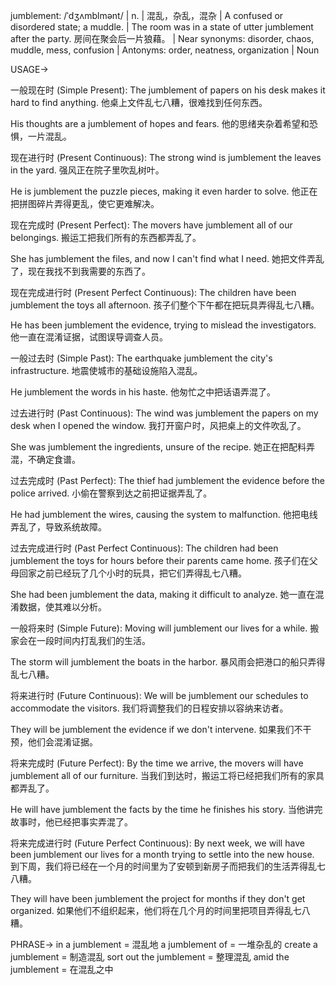 jumblement: /ˈdʒʌmblmənt/ | n. | 混乱，杂乱，混杂 | A confused or disordered state; a muddle.  | The room was in a state of utter jumblement after the party.  房间在聚会后一片狼藉。 | Near synonyms:  disorder, chaos, muddle, mess, confusion | Antonyms: order, neatness, organization | Noun


USAGE->

一般现在时 (Simple Present):
The jumblement of papers on his desk makes it hard to find anything.
他桌上文件乱七八糟，很难找到任何东西。

His thoughts are a jumblement of hopes and fears.
他的思绪夹杂着希望和恐惧，一片混乱。


现在进行时 (Present Continuous):
The strong wind is jumblement the leaves in the yard.
强风正在院子里吹乱树叶。

He is jumblement the puzzle pieces, making it even harder to solve.
他正在把拼图碎片弄得更乱，使它更难解决。


现在完成时 (Present Perfect):
The movers have jumblement all of our belongings.
搬运工把我们所有的东西都弄乱了。

She has jumblement the files, and now I can't find what I need.
她把文件弄乱了，现在我找不到我需要的东西了。


现在完成进行时 (Present Perfect Continuous):
The children have been jumblement the toys all afternoon.
孩子们整个下午都在把玩具弄得乱七八糟。

He has been jumblement the evidence, trying to mislead the investigators.
他一直在混淆证据，试图误导调查人员。


一般过去时 (Simple Past):
The earthquake jumblement the city's infrastructure.
地震使城市的基础设施陷入混乱。

He jumblement the words in his haste.
他匆忙之中把话语弄混了。


过去进行时 (Past Continuous):
The wind was jumblement the papers on my desk when I opened the window.
我打开窗户时，风把桌上的文件吹乱了。

She was jumblement the ingredients, unsure of the recipe.
她正在把配料弄混，不确定食谱。


过去完成时 (Past Perfect):
The thief had jumblement the evidence before the police arrived.
小偷在警察到达之前把证据弄乱了。

He had jumblement the wires, causing the system to malfunction.
他把电线弄乱了，导致系统故障。


过去完成进行时 (Past Perfect Continuous):
The children had been jumblement the toys for hours before their parents came home.
孩子们在父母回家之前已经玩了几个小时的玩具，把它们弄得乱七八糟。

She had been jumblement the data, making it difficult to analyze.
她一直在混淆数据，使其难以分析。



一般将来时 (Simple Future):
Moving will jumblement our lives for a while.
搬家会在一段时间内打乱我们的生活。

The storm will jumblement the boats in the harbor.
暴风雨会把港口的船只弄得乱七八糟。


将来进行时 (Future Continuous):
We will be jumblement our schedules to accommodate the visitors.
我们将调整我们的日程安排以容纳来访者。

They will be jumblement the evidence if we don't intervene.
如果我们不干预，他们会混淆证据。


将来完成时 (Future Perfect):
By the time we arrive, the movers will have jumblement all of our furniture.
当我们到达时，搬运工将已经把我们所有的家具都弄乱了。

He will have jumblement the facts by the time he finishes his story.
当他讲完故事时，他已经把事实弄混了。


将来完成进行时 (Future Perfect Continuous):
By next week, we will have been jumblement our lives for a month trying to settle into the new house.
到下周，我们将已经在一个月的时间里为了安顿到新房子而把我们的生活弄得乱七八糟。

They will have been jumblement the project for months if they don't get organized.
如果他们不组织起来，他们将在几个月的时间里把项目弄得乱七八糟。



PHRASE->
in a jumblement = 混乱地
a jumblement of = 一堆杂乱的
create a jumblement = 制造混乱
sort out the jumblement = 整理混乱
amid the jumblement = 在混乱之中
